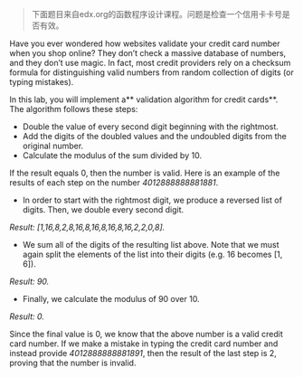 > 下面题目来自edx.org的函数程序设计课程。问题是检查一个信用卡卡号是否有效。

Have you ever wondered how websites validate your credit card number when you shop online? They don’t check a massive database of numbers, and they don’t use magic. In fact, most credit providers rely on a checksum formula for distinguishing valid numbers from random collection of digits (or typing mistakes).

In this lab, you will implement a** validation algorithm for credit cards**. The algorithm follows these steps:

 

- Double the value of every second digit beginning with the rightmost.
- Add the digits of the doubled values and the undoubled digits from the original number.
- Calculate the modulus of the sum divided by 10.

 

 

If the result equals 0, then the number is valid. Here is an example of the results of each step on the number *4012888888881881*.

 

- In order to start with the rightmost digit, we produce a reversed list of digits. Then, we double every second digit. 

*Result: [1,16,8,2,8,16,8,16,8,16,8,16,2,2,0,8].*

- We sum all of the digits of the resulting list above. Note that we must again split the elements of the list into their digits (e.g. 16 becomes [1, 6]).

*Result: 90.*

- Finally, we calculate the modulus of 90 over 10.

*Result: 0.*

 

Since the final value is 0, we know that the above number is a valid credit card number. If we make a mistake in typing the credit card number and instead provide *4012888888881891*, then the result of the last step is 2, proving that the number is invalid.